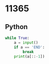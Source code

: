 # 11365

## Python

```python
while True:
    a = input()
    if a == 'END':
        break
    print(a[::-1])
```
